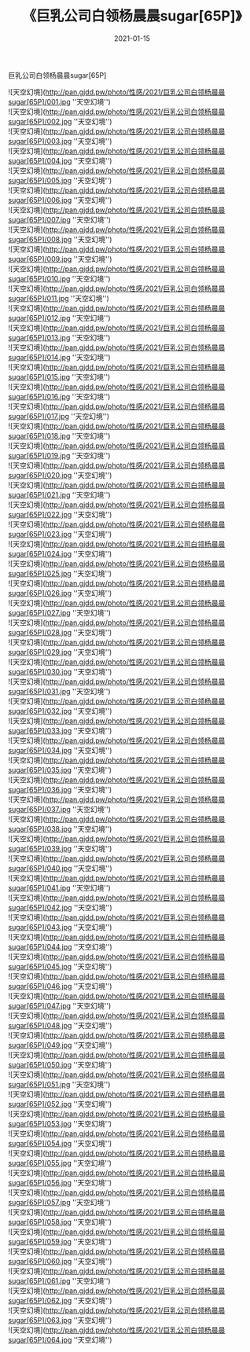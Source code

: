 ﻿---
layout: post
title:  《巨乳公司白领杨晨晨sugar[65P]》
date:   2021-01-15
img: http://pan.gjdd.pw/photo/性感/2021/巨乳公司白领杨晨晨sugar[65P]/000.jpg
categories: [美女, 性感, 泳衣]
---

巨乳公司白领杨晨晨sugar[65P]



![天空幻境](http://pan.gjdd.pw/photo/性感/2021/巨乳公司白领杨晨晨sugar[65P]/001.jpg ''天空幻境'') <br>
![天空幻境](http://pan.gjdd.pw/photo/性感/2021/巨乳公司白领杨晨晨sugar[65P]/002.jpg ''天空幻境'') <br>
![天空幻境](http://pan.gjdd.pw/photo/性感/2021/巨乳公司白领杨晨晨sugar[65P]/003.jpg ''天空幻境'') <br>
![天空幻境](http://pan.gjdd.pw/photo/性感/2021/巨乳公司白领杨晨晨sugar[65P]/004.jpg ''天空幻境'') <br>
![天空幻境](http://pan.gjdd.pw/photo/性感/2021/巨乳公司白领杨晨晨sugar[65P]/005.jpg ''天空幻境'') <br>
![天空幻境](http://pan.gjdd.pw/photo/性感/2021/巨乳公司白领杨晨晨sugar[65P]/006.jpg ''天空幻境'') <br>
![天空幻境](http://pan.gjdd.pw/photo/性感/2021/巨乳公司白领杨晨晨sugar[65P]/007.jpg ''天空幻境'') <br>
![天空幻境](http://pan.gjdd.pw/photo/性感/2021/巨乳公司白领杨晨晨sugar[65P]/008.jpg ''天空幻境'') <br>
![天空幻境](http://pan.gjdd.pw/photo/性感/2021/巨乳公司白领杨晨晨sugar[65P]/009.jpg ''天空幻境'') <br>
![天空幻境](http://pan.gjdd.pw/photo/性感/2021/巨乳公司白领杨晨晨sugar[65P]/010.jpg ''天空幻境'') <br>
![天空幻境](http://pan.gjdd.pw/photo/性感/2021/巨乳公司白领杨晨晨sugar[65P]/011.jpg ''天空幻境'') <br>
![天空幻境](http://pan.gjdd.pw/photo/性感/2021/巨乳公司白领杨晨晨sugar[65P]/012.jpg ''天空幻境'') <br>
![天空幻境](http://pan.gjdd.pw/photo/性感/2021/巨乳公司白领杨晨晨sugar[65P]/013.jpg ''天空幻境'') <br>
![天空幻境](http://pan.gjdd.pw/photo/性感/2021/巨乳公司白领杨晨晨sugar[65P]/014.jpg ''天空幻境'') <br>
![天空幻境](http://pan.gjdd.pw/photo/性感/2021/巨乳公司白领杨晨晨sugar[65P]/015.jpg ''天空幻境'') <br>
![天空幻境](http://pan.gjdd.pw/photo/性感/2021/巨乳公司白领杨晨晨sugar[65P]/016.jpg ''天空幻境'') <br>
![天空幻境](http://pan.gjdd.pw/photo/性感/2021/巨乳公司白领杨晨晨sugar[65P]/017.jpg ''天空幻境'') <br>
![天空幻境](http://pan.gjdd.pw/photo/性感/2021/巨乳公司白领杨晨晨sugar[65P]/018.jpg ''天空幻境'') <br>
![天空幻境](http://pan.gjdd.pw/photo/性感/2021/巨乳公司白领杨晨晨sugar[65P]/019.jpg ''天空幻境'') <br>
![天空幻境](http://pan.gjdd.pw/photo/性感/2021/巨乳公司白领杨晨晨sugar[65P]/020.jpg ''天空幻境'') <br>
![天空幻境](http://pan.gjdd.pw/photo/性感/2021/巨乳公司白领杨晨晨sugar[65P]/021.jpg ''天空幻境'') <br>
![天空幻境](http://pan.gjdd.pw/photo/性感/2021/巨乳公司白领杨晨晨sugar[65P]/022.jpg ''天空幻境'') <br>
![天空幻境](http://pan.gjdd.pw/photo/性感/2021/巨乳公司白领杨晨晨sugar[65P]/023.jpg ''天空幻境'') <br>
![天空幻境](http://pan.gjdd.pw/photo/性感/2021/巨乳公司白领杨晨晨sugar[65P]/024.jpg ''天空幻境'') <br>
![天空幻境](http://pan.gjdd.pw/photo/性感/2021/巨乳公司白领杨晨晨sugar[65P]/025.jpg ''天空幻境'') <br>
![天空幻境](http://pan.gjdd.pw/photo/性感/2021/巨乳公司白领杨晨晨sugar[65P]/026.jpg ''天空幻境'') <br>
![天空幻境](http://pan.gjdd.pw/photo/性感/2021/巨乳公司白领杨晨晨sugar[65P]/027.jpg ''天空幻境'') <br>
![天空幻境](http://pan.gjdd.pw/photo/性感/2021/巨乳公司白领杨晨晨sugar[65P]/028.jpg ''天空幻境'') <br>
![天空幻境](http://pan.gjdd.pw/photo/性感/2021/巨乳公司白领杨晨晨sugar[65P]/029.jpg ''天空幻境'') <br>
![天空幻境](http://pan.gjdd.pw/photo/性感/2021/巨乳公司白领杨晨晨sugar[65P]/030.jpg ''天空幻境'') <br>
![天空幻境](http://pan.gjdd.pw/photo/性感/2021/巨乳公司白领杨晨晨sugar[65P]/031.jpg ''天空幻境'') <br>
![天空幻境](http://pan.gjdd.pw/photo/性感/2021/巨乳公司白领杨晨晨sugar[65P]/032.jpg ''天空幻境'') <br>
![天空幻境](http://pan.gjdd.pw/photo/性感/2021/巨乳公司白领杨晨晨sugar[65P]/033.jpg ''天空幻境'') <br>
![天空幻境](http://pan.gjdd.pw/photo/性感/2021/巨乳公司白领杨晨晨sugar[65P]/034.jpg ''天空幻境'') <br>
![天空幻境](http://pan.gjdd.pw/photo/性感/2021/巨乳公司白领杨晨晨sugar[65P]/035.jpg ''天空幻境'') <br>
![天空幻境](http://pan.gjdd.pw/photo/性感/2021/巨乳公司白领杨晨晨sugar[65P]/036.jpg ''天空幻境'') <br>
![天空幻境](http://pan.gjdd.pw/photo/性感/2021/巨乳公司白领杨晨晨sugar[65P]/037.jpg ''天空幻境'') <br>
![天空幻境](http://pan.gjdd.pw/photo/性感/2021/巨乳公司白领杨晨晨sugar[65P]/038.jpg ''天空幻境'') <br>
![天空幻境](http://pan.gjdd.pw/photo/性感/2021/巨乳公司白领杨晨晨sugar[65P]/039.jpg ''天空幻境'') <br>
![天空幻境](http://pan.gjdd.pw/photo/性感/2021/巨乳公司白领杨晨晨sugar[65P]/040.jpg ''天空幻境'') <br>
![天空幻境](http://pan.gjdd.pw/photo/性感/2021/巨乳公司白领杨晨晨sugar[65P]/041.jpg ''天空幻境'') <br>
![天空幻境](http://pan.gjdd.pw/photo/性感/2021/巨乳公司白领杨晨晨sugar[65P]/042.jpg ''天空幻境'') <br>
![天空幻境](http://pan.gjdd.pw/photo/性感/2021/巨乳公司白领杨晨晨sugar[65P]/043.jpg ''天空幻境'') <br>
![天空幻境](http://pan.gjdd.pw/photo/性感/2021/巨乳公司白领杨晨晨sugar[65P]/044.jpg ''天空幻境'') <br>
![天空幻境](http://pan.gjdd.pw/photo/性感/2021/巨乳公司白领杨晨晨sugar[65P]/045.jpg ''天空幻境'') <br>
![天空幻境](http://pan.gjdd.pw/photo/性感/2021/巨乳公司白领杨晨晨sugar[65P]/046.jpg ''天空幻境'') <br>
![天空幻境](http://pan.gjdd.pw/photo/性感/2021/巨乳公司白领杨晨晨sugar[65P]/047.jpg ''天空幻境'') <br>
![天空幻境](http://pan.gjdd.pw/photo/性感/2021/巨乳公司白领杨晨晨sugar[65P]/048.jpg ''天空幻境'') <br>
![天空幻境](http://pan.gjdd.pw/photo/性感/2021/巨乳公司白领杨晨晨sugar[65P]/049.jpg ''天空幻境'') <br>
![天空幻境](http://pan.gjdd.pw/photo/性感/2021/巨乳公司白领杨晨晨sugar[65P]/050.jpg ''天空幻境'') <br>
![天空幻境](http://pan.gjdd.pw/photo/性感/2021/巨乳公司白领杨晨晨sugar[65P]/051.jpg ''天空幻境'') <br>
![天空幻境](http://pan.gjdd.pw/photo/性感/2021/巨乳公司白领杨晨晨sugar[65P]/052.jpg ''天空幻境'') <br>
![天空幻境](http://pan.gjdd.pw/photo/性感/2021/巨乳公司白领杨晨晨sugar[65P]/053.jpg ''天空幻境'') <br>
![天空幻境](http://pan.gjdd.pw/photo/性感/2021/巨乳公司白领杨晨晨sugar[65P]/054.jpg ''天空幻境'') <br>
![天空幻境](http://pan.gjdd.pw/photo/性感/2021/巨乳公司白领杨晨晨sugar[65P]/055.jpg ''天空幻境'') <br>
![天空幻境](http://pan.gjdd.pw/photo/性感/2021/巨乳公司白领杨晨晨sugar[65P]/056.jpg ''天空幻境'') <br>
![天空幻境](http://pan.gjdd.pw/photo/性感/2021/巨乳公司白领杨晨晨sugar[65P]/057.jpg ''天空幻境'') <br>
![天空幻境](http://pan.gjdd.pw/photo/性感/2021/巨乳公司白领杨晨晨sugar[65P]/058.jpg ''天空幻境'') <br>
![天空幻境](http://pan.gjdd.pw/photo/性感/2021/巨乳公司白领杨晨晨sugar[65P]/059.jpg ''天空幻境'') <br>
![天空幻境](http://pan.gjdd.pw/photo/性感/2021/巨乳公司白领杨晨晨sugar[65P]/060.jpg ''天空幻境'') <br>
![天空幻境](http://pan.gjdd.pw/photo/性感/2021/巨乳公司白领杨晨晨sugar[65P]/061.jpg ''天空幻境'') <br>
![天空幻境](http://pan.gjdd.pw/photo/性感/2021/巨乳公司白领杨晨晨sugar[65P]/062.jpg ''天空幻境'') <br>
![天空幻境](http://pan.gjdd.pw/photo/性感/2021/巨乳公司白领杨晨晨sugar[65P]/063.jpg ''天空幻境'') <br>
![天空幻境](http://pan.gjdd.pw/photo/性感/2021/巨乳公司白领杨晨晨sugar[65P]/064.jpg ''天空幻境'') <br>